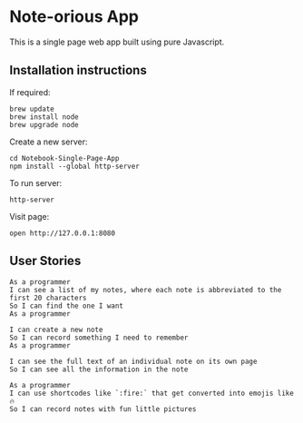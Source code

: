 # Note-orious App 

This is a single page web app built using pure Javascript.

## Installation instructions 

If required:
```
brew update 
brew install node
brew upgrade node
```

Create a new server:
```
cd Notebook-Single-Page-App
npm install --global http-server
```

To run server:
```
http-server
```

Visit page: 
```
open http://127.0.0.1:8080
```

## User Stories 
```
As a programmer
I can see a list of my notes, where each note is abbreviated to the first 20 characters
So I can find the one I want
As a programmer

I can create a new note
So I can record something I need to remember
As a programmer

I can see the full text of an individual note on its own page
So I can see all the information in the note

As a programmer
I can use shortcodes like `:fire:` that get converted into emojis like 🔥
So I can record notes with fun little pictures
```